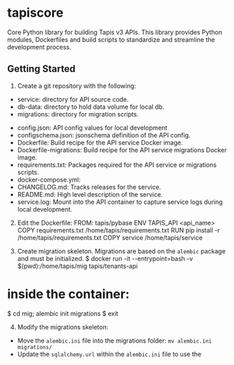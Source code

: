 # tapiscore

Core Python library for building Tapis v3 APIs. This library provides Python modules, Dockerfiles and build scripts to
standardize and streamline the development process.

## Getting Started

1. Create a git repository with the following:
  + service: directory for API source code.
  + db-data: directory to hold data volume for local db.
  + migrations: directory for migration scripts.
  - config.json: API config values for local development
  - configschema.json: jsonschema definition of the API config.
  - Dockerfile: Build recipe for the API service Docker image.
  - Dockerfile-migrations: Build recipe for the API service migrations Docker image.
  - requirements.txt: Packages required for the API service or migrations scripts.
  - docker-compose.yml:
  - CHANGELOG.md: Tracks releases for the service.
  - README.md: High level description of the service.
  - service.log: Mount into the API container to capture service logs during local development.

2. Edit the Dockerfile:
  FROM: tapis/pybase
  ENV TAPIS_API <api_name>
  COPY requirements.txt /home/tapis/requirements.txt
  RUN pip install -r /home/tapis/requirements.txt
  COPY service /home/tapis/service

3. Create migration skeleton.
  Migrations are based on the `alembic` package and must be initialized.
  $ docker run -it --entrypoint=bash -v $(pwd):/home/tapis/mig tapis/tenants-api
  # inside the container:
  $ cd mig; alembic init migrations
  $ exit

4. Modify the migrations skeleton:
  - Move the `alembic.ini` file into the migrations folder: `mv alembic.ini migrations/`
  - Update the `sqlalchemy.url` within the `alembic.ini` file to use the

